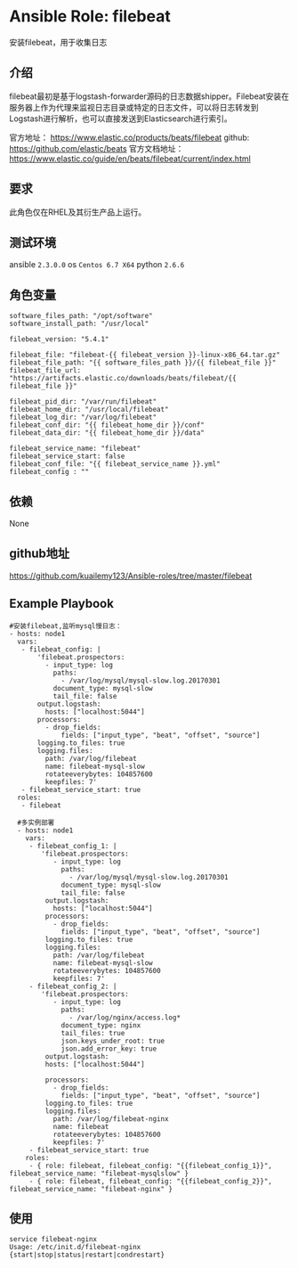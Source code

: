 # Ansible Role: filebeat

安装filebeat，用于收集日志

## 介绍
filebeat最初是基于logstash-forwarder源码的日志数据shipper。Filebeat安装在服务器上作为代理来监视日志目录或特定的日志文件，可以将日志转发到Logstash进行解析，也可以直接发送到Elasticsearch进行索引。

官方地址： https://www.elastic.co/products/beats/filebeat
github: https://github.com/elastic/beats
官方文档地址：https://www.elastic.co/guide/en/beats/filebeat/current/index.html

## 要求

此角色仅在RHEL及其衍生产品上运行。

## 测试环境

ansible `2.3.0.0`
os `Centos 6.7 X64`
python `2.6.6`

## 角色变量
    software_files_path: "/opt/software"
    software_install_path: "/usr/local"

    filebeat_version: "5.4.1"

    filebeat_file: "filebeat-{{ filebeat_version }}-linux-x86_64.tar.gz"
    filebeat_file_path: "{{ software_files_path }}/{{ filebeat_file }}"
    filebeat_file_url: "https://artifacts.elastic.co/downloads/beats/filebeat/{{ filebeat_file }}"

    filebeat_pid_dir: "/var/run/filebeat"
    filebeat_home_dir: "/usr/local/filebeat"
    filebeat_log_dir: "/var/log/filebeat"
    filebeat_conf_dir: "{{ filebeat_home_dir }}/conf"
    filebeat_data_dir: "{{ filebeat_home_dir }}/data"

    filebeat_service_name: "filebeat"
    filebeat_service_start: false
    filebeat_conf_file: "{{ filebeat_service_name }}.yml"
    filebeat_config : ""

## 依赖

None

## github地址
https://github.com/kuailemy123/Ansible-roles/tree/master/filebeat

## Example Playbook

    #安装filebeat,监听mysql慢日志：
    - hosts: node1
      vars:
       - filebeat_config: |
           'filebeat.prospectors:
             - input_type: log
               paths:
                 - /var/log/mysql/mysql-slow.log.20170301
               document_type: mysql-slow
               tail_file: false
           output.logstash:
             hosts: ["localhost:5044"]
           processors:
             - drop_fields:
                 fields: ["input_type", "beat", "offset", "source"] 
           logging.to_files: true
           logging.files:
             path: /var/log/filebeat
             name: filebeat-mysql-slow
             rotateeverybytes: 104857600
             keepfiles: 7'
       - filebeat_service_start: true
      roles:
       - filebeat
       
      #多实例部署
      - hosts: node1
        vars:
         - filebeat_config_1: |
            'filebeat.prospectors:
               - input_type: log
                 paths:
                   - /var/log/mysql/mysql-slow.log.20170301
                 document_type: mysql-slow
                 tail_file: false
             output.logstash:
               hosts: ["localhost:5044"]
             processors:
               - drop_fields:
                 fields: ["input_type", "beat", "offset", "source"] 
             logging.to_files: true
             logging.files:
               path: /var/log/filebeat
               name: filebeat-mysql-slow
               rotateeverybytes: 104857600
               keepfiles: 7'
         - filebeat_config_2: |
            'filebeat.prospectors:
               - input_type: log
                 paths:
                   - /var/log/nginx/access.log*
                 document_type: nginx
                 tail_files: true
                 json.keys_under_root: true
                 json.add_error_key: true
             output.logstash:
             hosts: ["localhost:5044"]

             processors:
               - drop_fields:
                 fields: ["input_type", "beat", "offset", "source"] 
             logging.to_files: true
             logging.files:
               path: /var/log/filebeat-nginx
               name: filebeat
               rotateeverybytes: 104857600
               keepfiles: 7'
         - filebeat_service_start: true
        roles:
         - { role: filebeat, filebeat_config: "{{filebeat_config_1}}", filebeat_service_name: "filebeat-mysqlslow" }
         - { role: filebeat, filebeat_config: "{{filebeat_config_2}}", filebeat_service_name: "filebeat-nginx" }



## 使用

```
service filebeat-nginx
Usage: /etc/init.d/filebeat-nginx {start|stop|status|restart|condrestart}
```